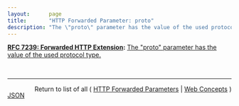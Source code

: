 ```yaml
---
layout:      page
title:       "HTTP Forwarded Parameter: proto"
description: "The \"proto\" parameter has the value of the used protocol type."
---
```


**[RFC 7239: Forwarded HTTP Extension](/specs/IETF/RFC/7239 "This document defines an HTTP extension header field that allows proxy components to disclose information lost in the proxying process, for example, the originating IP address of a request or IP address of the proxy on the user-agent-facing interface. In a path of proxying components, this makes it possible to arrange it so that each subsequent component will have access to, for example, all IP addresses used in the chain of proxied HTTP requests. This document also specifies guidelines for a proxy administrator to anonymize the origin of a request."):** [The "proto" parameter has the value of the used protocol type.](http://tools.ietf.org/html/rfc7239#section-5.4 "Read documentation for HTTP Forwarded Parameter &#34;proto&#34;")

<br/>
<hr/>

<p style="float : left"><a href="proto.json" title="JSON representing this particular Web Concept">JSON</a></p>
<p style="text-align: right">Return to list of all ( <a href="../http-forwarded-parameters">HTTP Forwarded Parameters</a> | <a href="../">Web Concepts</a> )</p>
